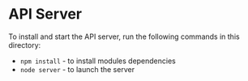 # API Server

To install and start the API server, run the following commands in this directory:

* `npm install` - to install modules dependencies
* `node server` - to launch the server
